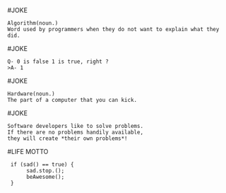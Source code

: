 #JOKE
```
Algorithm(noun.)
Word used by programmers when they do not want to explain what they did.
```
#JOKE
```
Q- 0 is false 1 is true, right ?
>A- 1
```
#JOKE
```
Hardware(noun.)
The part of a computer that you can kick.
```
#JOKE
```
Software developers like to solve problems.
If there are no problems handily available,
they will create *their own problems*!
```

#LIFE MOTTO
```
 if (sad() == true) {
      sad.stop.();
      beAwesome();
 }
```